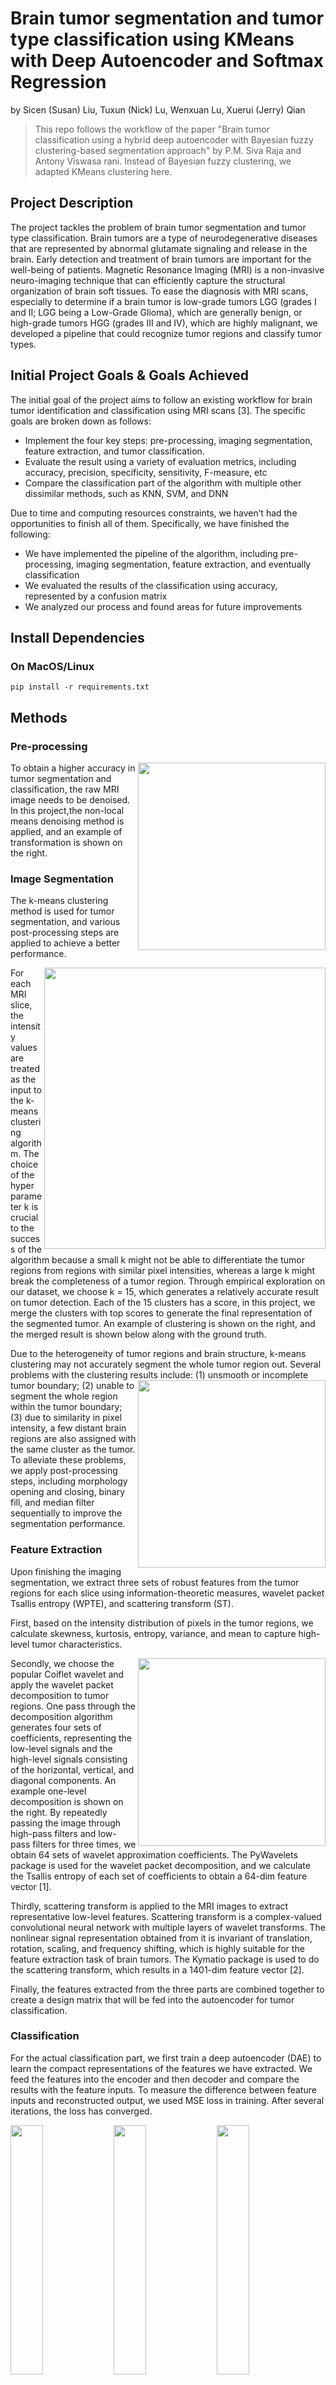 # Brain tumor segmentation and tumor type classification using KMeans with Deep Autoencoder and Softmax Regression

by Sicen (Susan) Liu, Tuxun (Nick) Lu, Wenxuan Lu, Xuerui (Jerry) Qian

> This repo follows the workflow of the paper "Brain tumor classification using a hybrid deep autoencoder with Bayesian fuzzy clustering-based segmentation approach" by P.M. Siva Raja and Antony Viswasa rani. Instead of Bayesian fuzzy clustering, we adapted KMeans clustering here.

## Project Description
The project tackles the problem of brain tumor segmentation and tumor type classification. Brain tumors are a type of neurodegenerative diseases that are represented by abnormal glutamate signaling and release in the brain. Early detection and treatment of brain tumors are important for the well-being of patients. Magnetic Resonance Imaging (MRI) is a non-invasive neuro-imaging technique that can efficiently capture the structural organization of brain soft tissues. To ease the diagnosis with MRI scans, especially to determine if a brain tumor is low-grade tumors LGG (grades I and II; LGG being a Low-Grade Glioma), which are generally benign, or high-grade tumors HGG (grades III and IV), which are highly malignant, we developed a pipeline that could recognize tumor regions and classify tumor types.

## Initial Project Goals & Goals Achieved
The initial goal of the project aims to follow an existing workflow for brain tumor identification and classification using MRI scans [3]. The specific goals are broken down as follows:
- Implement the four key steps: pre-processing, imaging segmentation, feature extraction, and tumor classification. 
- Evaluate the result using a variety of evaluation metrics, including accuracy, precision, specificity, sensitivity, F-measure, etc
- Compare the classification part of the algorithm with multiple other dissimilar methods, such as KNN, SVM, and DNN

Due to time and computing resources constraints, we haven’t had the opportunities to finish all of them. Specifically, we have finished the following:
- We have implemented the pipeline of the algorithm, including pre-processing, imaging segmentation, feature extraction, and eventually classification
- We evaluated the results of the classification using accuracy, represented by a confusion matrix
- We analyzed our process and found areas for future improvements

## Install Dependencies
### On MacOS/Linux
```
pip install -r requirements.txt
```

## Methods
### Pre-processing
 <img align="right" width="300" src="https://user-images.githubusercontent.com/41639441/208134935-14cc8237-cdb8-4c28-85f1-d3b07d1ad41e.png">To obtain a higher accuracy in tumor segmentation and classification, the raw MRI image needs to be denoised. In this project,the non-local means denoising method is applied, and an example of transformation is shown on the right.



### Image Segmentation
The k-means clustering method is used for tumor segmentation, and various post-processing steps are applied to achieve a better performance.

<img align="right" width="450" src="https://user-images.githubusercontent.com/41639441/208135613-9274bced-e316-4c54-8e43-9f68aa095216.png">For each MRI slice, the intensity values are treated as the input to the k-means clustering algorithm. The choice of the hyper parameter k is crucial to the success of the algorithm because a small k might not be able to differentiate the tumor regions from regions with similar pixel intensities, whereas a large k might break the completeness of a tumor region.  Through empirical exploration on our dataset, we choose k = 15, which generates a relatively accurate result on tumor detection. Each of the 15 clusters has a score, in this project, we merge the clusters with top scores to generate the final representation of  the segmented tumor. An example of clustering is shown on the right, and the merged result is shown below along with the ground truth.

Due to the heterogeneity of tumor regions and brain structure, k-means clustering may not accurately segment the whole tumor region out. Several problems with the clustering results include: (1) unsmooth or incomplete tumor boundary; <img align="right" width="300" src="https://user-images.githubusercontent.com/41639441/208135871-b4791878-94e3-4b39-9ffd-a3a9421bc5a1.png">(2) unable to segment the whole region within the tumor boundary; (3) due to similarity in pixel intensity, a few distant brain regions are also assigned with the same cluster as the tumor. To alleviate these problems, we apply post-processing steps, including morphology opening and closing, binary fill, and median filter sequentially to improve the segmentation performance.

### Feature Extraction
Upon finishing the imaging segmentation, we extract three sets of robust features from the tumor regions for each slice using information-theoretic measures, wavelet packet Tsallis entropy (WPTE), and scattering transform (ST). 

First, based on the intensity distribution of pixels in the tumor regions, we calculate skewness, kurtosis, entropy, variance, and mean to capture high-level tumor characteristics. 

<img align="right" width="300" src="https://user-images.githubusercontent.com/41639441/208137101-49d6a6be-db64-4cb3-ab22-c1957bc0108b.png">Secondly, we choose the popular Coiflet wavelet and apply the wavelet packet decomposition to tumor regions. One pass through the decomposition algorithm generates four sets of coefficients, representing the low-level signals and the high-level signals consisting of the horizontal, vertical, and diagonal components. An example one-level decomposition is shown on the right. By repeatedly passing the image through high-pass filters and low-pass filters for three times, we obtain 64 sets of wavelet approximation coefficients. The PyWavelets package is used for the wavelet packet decomposition, and we calculate the Tsallis entropy of each set of coefficients to obtain a 64-dim feature vector [1]. 

Thirdly, scattering transform is applied to the MRI images to extract representative low-level features. Scattering transform is a complex-valued convolutional neural network with multiple layers of wavelet transforms. The nonlinear signal representation obtained from it is invariant of translation, rotation, scaling, and frequency shifting, which is highly suitable for the feature extraction task of brain tumors. The Kymatio package is used to do the scattering transform, which results in a 1401-dim feature vector [2]. 

Finally, the features extracted from the three parts are combined together to create a design matrix that will be fed into the autoencoder for tumor classification.

### Classification
For the actual classification part, we first train a deep autoencoder (DAE) to learn the compact representations of the features we have extracted. We feed the features into the encoder and then decoder and compare the results with the feature inputs. To measure the difference between feature inputs and reconstructed output, we used MSE loss in training. After several iterations, the loss has converged.

<p float="middle">
  <img src="https://user-images.githubusercontent.com/41639441/208137737-8eec8d88-0297-4ac7-8c04-e7cc480bc44e.png" width="32%" />
  <img src="https://user-images.githubusercontent.com/41639441/208137739-8046f126-d315-4ec6-8687-081df02a2448.png" width="32%" /> 
  <img src="https://user-images.githubusercontent.com/41639441/208137765-2c632a35-3a06-405b-8429-1b7af04294e7.png" width="32%" />
</p>

We then feed the features into the encoder and classify the output with a Logistic Regression algorithm to determine if the tumor is LGG or HGG.

Meanwhile, we use Jaya optimization to optimize this regression. Using Jaya optimization rather than the standard Adam optimizer offers a multitude of benefits, the most obvious being speed and computational efficiency. Since Jaya is not a gradient descent algorithm, there is no need to calculate the partial derivative of the loss function, eliminating the vast majority of the computational time that Adam (or other popular optimizers) utilize. Another advantage is that Jaya optimization does not require the use of hyperparameters. This eliminates the need for hyperparameter experimentation and also reduces overall memory used in the entire network; if we had more time, we could’ve taken advantage of this and used various threading and/or parallel processing methodologies to reduce computation time by large factors. 

An under the radar benefit of Jaya optimization is that (if an optimal solution exists) Jaya optimization can find the optimal solution, it being the global solution, regardless of initial approximation. This is due to the fact that the lack of partial derivatives means that Jaya uses random (but direction-oriented and controlled) movements to find the global optimal solution by recording the best and worst solutions to shift in the appropriate direction. This means that there is no “wrongful” solution that Jaya can provide; a horrible initial approximation coupled with an un-ideal step size will just take longer to complete optimization.

### Known Limitations and Future Directions
This project could definitely benefit from more improvements. A list of possible future directions that we have realized are as follows:
- In the current project, we only ran the algorithm on one slice per subject. If more time/computing resources were available, we could run the algorithm on all 260 slices per subject to improve classification performance and gain a more subjective view about strengths and weaknesses of the model.
  - Optimize the efficiency of our model using techniques including (but not limited to): threading, parallel processing, mathematical optimization, c-ython, and better use of resource and computation allocation 
- Experiment with other auto-encoder structures
- Run PCA analysis on the features we got from feature extractions to determine dependencies
- Constructing a 3D model of the brain from the 260 slices allowing for (a potential) ICA analysis
- Try other classification algorithms other than logistic regression, such as reinforcement learning
- Identify different regions in a tumor
- Create a novel methodology (besides bias weighting) to solve dataset imbalances
- Construct a predictive model that can not only identify, but also predict from the early states (i.e. before the tumors is so large as it requires a surgical procedure for removal) whether LGG/HGG will develop

### Key Takeaways and Advice for Future Students/Instructors
Some key takeaways we have learned in this project are:
- Brain tumor detection and segmentation is a complex problem that requires the usage of multiple methods to achieve a reasonable good performance
- Sometimes over complicated methods result in worse outcomes
- During pre/post-processing it is possible to over-process the image, resulting in loss of valuable information
- Low accuracy rates should not be a cause to lose motivation, as sometimes just tinkering with hyperparameters can lead to a huge jump in accuracy

For students who would be interested in taking this class or future instructors:
- Definitely start early or rent out a GPU as training without a GPU could take virtually forever
- Don’t be restrained by a state-of-art implementation, always feel free to experiment with any idea that you have
- Understand the mechanism behind popular packages (especially in image classification) as then one can tailor by customizing (custom writing) adjustments to a specific dataset and methodology
- Don’t be overwhelmed by the plentitude of possible ways to process image, as each has their own advantages and disadvantages; choose the one that is most suitable, which isn’t always the most popular method

### Reference
[1] Lee, G., Gommers, R., Waselewski, F., Wohlfahrt, K., & O'Leary, A. (2019). PyWavelets: A Python package for wavelet analysis. Journal of Open Source Software, 4(36), 1237.

[2] Andreux, M., Angles, T., Exarchakis, G., Leonarduzzi, R., Rochette, G., Thiry, L., ... & Eickenberg, M. (2020). Kymatio: Scattering Transforms in Python. J. Mach. Learn. Res., 21(60), 1-6.

[3] Raja, P. S. (2020). Brain tumor classification using a hybrid deep autoencoder with Bayesian fuzzy clustering-based segmentation approach. Biocybernetics and Biomedical Engineering, 40(1), 440-453.
